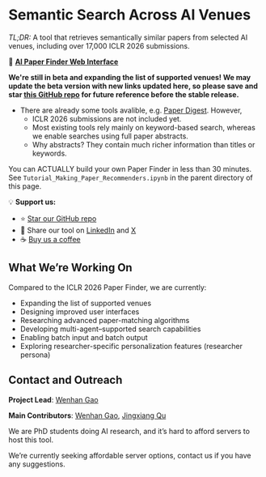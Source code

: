 # Semantic Search Across AI Venues

*TL;DR:* A tool that retrieves semantically similar papers from selected AI venues, including over 17,000 ICLR 2026 submissions.

🔗 **[AI Paper Finder Web Interface](https://huggingface.co/spaces/wenhanacademia/)**

**We're still in beta and expanding the list of supported venues! We may update the beta version with new links updated here, so please save and star [this GitHub repo]([https://github.com/wenhangao21/ICLR26_Paper_Finder/tree/main](https://github.com/wenhangao21/ICLR26_Paper_Finder/tree/main)) for future reference before the stable release.**

- There are already some tools avalible, e.g. [Paper Digest](https://www.paperdigest.org/). However,
	- ICLR 2026 submissions are not included yet.
	- Most existing tools rely mainly on keyword-based search, whereas we enable searches using full paper abstracts.
	- Why abstracts? They contain much richer information than titles or keywords.


You can ACTUALLY build your own Paper Finder in less than 30 minutes. See `Tutorial_Making_Paper_Recommenders.ipynb` in the parent directory of this page.


💡 **Support us:**

* ⭐ [Star our GitHub repo](https://github.com/wenhangao21/ICLR26_Paper_Finder/tree/main)
* 🔗 Share our tool on [LinkedIn](https://www.linkedin.com/in/wenhan-gao-2311611b4/) and [X](https://x.com/Wenhanacademia)
* ☕ [Buy us a coffee](https://buymeacoffee.com/wenhanacado)

## What We’re Working On

Compared to the ICLR 2026 Paper Finder, we are currently:

* Expanding the list of supported venues
* Designing improved user interfaces
* Researching advanced paper-matching algorithms
* Developing multi-agent–supported search capabilities
* Enabling batch input and batch output
* Exploring researcher-specific personalization features (researcher persona)


## Contact and Outreach

**Project Lead**: [Wenhan Gao](https://wenhangao.github.io/)

**Main Contributors**: [Wenhan Gao](https://wenhangao.github.io/), [Jingxiang Qu](https://wenhangao.github.io/)

We are PhD students doing AI research, and it’s hard to afford servers to host this tool.

We’re currently seeking affordable server options, contact us if you have any suggestions.

